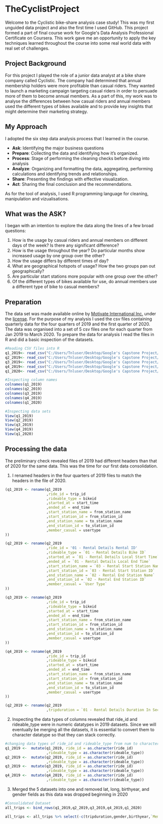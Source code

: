 # TheCyclistProject
Welcome to the Cyclistic bike-share analysis case study! This was my first unguided data project and also the first time I used GitHub. This project formed a part of final course work for Google's Data Analysis Professional Certificate on Coursera. This work gave me an opportunity to apply the key techniques learned throughout the course into some real world data with real set of challenges.

## Project Background
For this project I played the role of a junior data analyst at a bike share company called Cyclistic. The company had determined that annual membership holders were more profitable than casual riders. They wanted to launch a marketing campaign targeting casual riders in order to persuade more of them to become annual members. As a part of this, my work was to analyse the differences between how casual riders and annual members used the different types of bikes available and to provide key insights that might determine their marketing strategy.

## My Approach
I adopted the six step data analysis process that I learned in the course. 

- **Ask**: Identifying the major business questions
- **Prepare**: Collecting the data and identifying how it’s organized.
- **Process**: Stage of performing the cleaning checks before diving into analysis
- **Analyze**: Organizing and formatting the data, aggregating, performing calculations and identifying trends and relationships.
- **Share**: Presenting the findings with effective visualization.
- **Act**: Sharing the final conclusion and the recommendations.

As for the tool of analysis, I used R programming language for cleaning, manipulation and vizualisations. 

## What was the ASK? 
I began with an intention to explore the data along the lines of a few broad questions:
1. How is the usage by casual riders and annual members on different days of the week? Is there any significant difference?
2. How is the usage throughout the year? Do particular months show increased usage by one group over the other?
3. How the usage differs by different times of day?
4. What are geographical hotspots of usage? How the two groups pan out geographically?
5. Are particular start stations more popular with one group over the other?
6. Of the different types of bikes available for use, do annual members use a different type of bike to casual members?

## Preparation
The data set was made available online by [Motivate International Inc.](https://divvy-tripdata.s3.amazonaws.com/index.html) under the [license](https://divvybikes.com/data-license-agreement). For the purpose of my analysis I used the csv files containing quarterly data for the four quarters of 2019 and the first quarter of 2020. The data was organised into a set of 5 csv files one for each quarter from Jan 2019 to March 2020. To prepare the data for analysis I read the files in R and did a basic inspection of the datasets.

```r
#Reading CSV files into R
q1_2019<- read_csv("C:/Users/Tnluser/Desktop/Google's Capstone Project/Divvy_Trips_2019_Q1.csv")
q2_2019<- read_csv("C:/Users/Tnluser/Desktop/Google's Capstone Project/Divvy_Trips_2019_Q2.csv")
q3_2019<- read_csv("C:/Users/Tnluser/Desktop/Google's Capstone Project/Divvy_Trips_2019_Q3.csv")
q4_2019<- read_csv("C:/Users/Tnluser/Desktop/Google's Capstone Project/Divvy_Trips_2019_Q4.csv")
q1_2020<- read_csv("C:/Users/Tnluser/Desktop/Google's Capstone Project/Divvy_Trips_2020_Q1.csv")

#Inspecting column names
colnames(q1_2019)
colnames(q2_2019)
colnames(q3_2019)
colnames(q4_2019)
colnames(q1_2020)

#Inspecting data sets
View(q1_2019)
View(q2_2019)
View(q3_2019)
View(q4_2019)
View(q1_2020)
```

## Processing the data
The preliminary check revealed files of 2019 had different headers than that of 2020 for the same data. This was the time for our first data consolidation. 
1. I renamed headers in the four quarters of 2019 files to match the headers in the file of 2020.
```r
(q1_2019 <- rename(q1_2019
                   ,ride_id = trip_id
                   ,rideable_type = bikeid
                   ,started_at = start_time
                   ,ended_at = end_time
                   ,start_station_name = from_station_name
                   ,start_station_id = from_station_id
                   ,end_station_name = to_station_name
                   ,end_station_id = to_station_id
                   ,member_casual = usertype
))

(q2_2019 <- rename(q2_2019
                   ,ride_id = '01 - Rental Details Rental ID'
                   ,rideable_type = `01 - Rental Details Bike ID`
                   ,started_at = `01 - Rental Details Local Start Time`
                   ,ended_at = `01 - Rental Details Local End Time`
                   ,start_station_name = `03 - Rental Start Station Name`
                   ,start_station_id = `03 - Rental Start Station ID`
                   ,end_station_name = `02 - Rental End Station Name`
                   ,end_station_id = `02 - Rental End Station ID`
                   ,member_casual = `User Type`
))

(q3_2019 <- rename(q3_2019
                   ,ride_id = trip_id
                   ,rideable_type = bikeid
                   ,started_at = start_time
                   ,ended_at = end_time
                   ,start_station_name = from_station_name
                   ,start_station_id = from_station_id
                   ,end_station_name = to_station_name
                   ,end_station_id = to_station_id
                   ,member_casual = usertype
))

(q4_2019 <- rename(q4_2019
                   ,ride_id = trip_id
                   ,rideable_type = bikeid
                   ,started_at = start_time
                   ,ended_at = end_time
                   ,start_station_name = from_station_name
                   ,start_station_id = from_station_id
                   ,end_station_name = to_station_name
                   ,end_station_id = to_station_id
                   ,member_casual = usertype
))

(q2_2019 <- rename(q2_2019
                   ,tripduration = `01 - Rental Details Duration In Seconds Uncapped`))
```
2. Inspecting the data types of columns revealed that ride_id and rideable_type were in numeric datatypes in 2019 datasets. Since we will eventually be merging all the datasets, it is essential to convert them to character datatype so that they can stack correctly.
```r
#changing data types of ride_id and rideable_type from num to character
q1_2019 <-  mutate(q1_2019, ride_id = as.character(ride_id)
                   ,rideable_type = as.character(rideable_type))
q2_2019 <-  mutate(q2_2019, ride_id = as.character(ride_id)
                   ,rideable_type = as.character(rideable_type)) 
q3_2019 <-  mutate(q3_2019, ride_id = as.character(ride_id)
                   ,rideable_type = as.character(rideable_type)) 
q4_2019 <-  mutate(q4_2019, ride_id = as.character(ride_id)
                   ,rideable_type = as.character(rideable_type))
```

3. Merged the 5 datasets into one and removed lat, long, birthyear, and gender fields as this data was dropped beginning in 2020
```r
#Consolidated Dataset
all_trips <- bind_rows(q1_2019,q2_2019,q3_2019,q4_2019,q1_2020)

all_trips <- all_trips %>% select(-c(tripduration,gender,birthyear,`Member Gender`,`05 - Member Details Member Birthday Year`,start_lat,start_lng,end_lat,end_lng))
```
